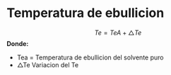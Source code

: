 # Temperatura de ebullicion
$$ Te  = TeA +  \triangle Te$$
**Donde:**
- Tea = Temperatura de ebullicion del solvente puro 
- $\triangle$Te Variacion del Te